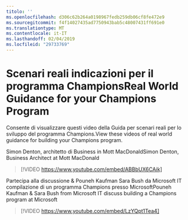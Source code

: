```yaml
---
titolo: ''
ms.openlocfilehash: d306c62b264a0198967fedb259db06cf8fe472e9
ms.sourcegitcommit: f4f14027435ad7750943bab5c48007431ff691e0
ms.translationtype: MT
ms.contentlocale: it-IT
ms.lasthandoff: 02/04/2019
ms.locfileid: "29733769"
---
```

# <a name="real-world-guidance-for-your-champions-program"></a><span data-ttu-id="b06ab-102">Scenari reali indicazioni per il programma Champions</span><span class="sxs-lookup"><span data-stu-id="b06ab-102">Real World Guidance for your Champions Program</span></span>

<span data-ttu-id="b06ab-103">Consente di visualizzare questi video della Guida per scenari reali per lo sviluppo del programma Champions.</span><span class="sxs-lookup"><span data-stu-id="b06ab-103">View these videos of real world guidance for building your Champions program.</span></span>  

<span data-ttu-id="b06ab-104">Simon Denton, architetto di Business in Mott MacDonald</span><span class="sxs-lookup"><span data-stu-id="b06ab-104">Simon Denton, Business Architect at Mott MacDonald</span></span>

> [!VIDEO https://www.youtube.com/embed/ABBbUX6CAik]

<span data-ttu-id="b06ab-105">Partecipa alla discussione & Pouneh Kaufman Sara Bush da Microsoft IT compilazione di un programma Champions presso Microsoft</span><span class="sxs-lookup"><span data-stu-id="b06ab-105">Pouneh Kaufman & Sara Bush from Microsoft IT discuss building a Champions program at Microsoft</span></span>

> [!VIDEO https://www.youtube.com/embed/LzYQpt1Tea4]

